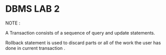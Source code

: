 # DBMS LAB 2

NOTE :

A Transaction consists of a sequence of query and update statements. 

Rollback statement is used to discard parts or all of the work the user has done in current transaction . 
